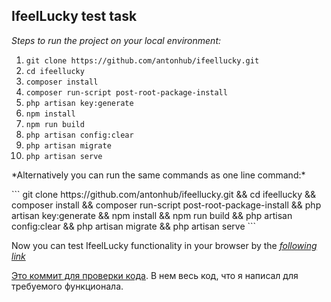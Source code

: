 ## IfeelLucky test task

*Steps to run the project on your local environment:*
1. `git clone https://github.com/antonhub/ifeellucky.git`
2. `cd ifeellucky`
3. `composer install`
4. `composer run-script post-root-package-install`
5. `php artisan key:generate`
6. `npm install`
7. `npm run build`
8. `php artisan config:clear`
9. `php artisan migrate`
10. `php artisan serve`

<p>*Alternatively you can run the same commands as one line command:*</p>
```
git clone https://github.com/antonhub/ifeellucky.git && cd ifeellucky && composer install && composer run-script post-root-package-install && php artisan key:generate && npm install && npm run build && php artisan config:clear && php artisan migrate && php artisan serve
```

Now you can test IfeelLucky functionality in your browser by the <a href="http://localhost:8000/">*following link*</a>

<a href="https://github.com/antonhub/ifeellucky/commit/99d1b806a68c82fadbfaac56a06d80f1eae2958c">Это коммит для проверки кода</a>. В нем весь код, что я написал для требуемого функционала.
